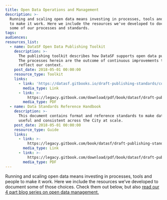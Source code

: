 ```yaml
---
title: Open Data Operations and Management
description: >-
  Running and scaling open data means investing in processes, tools and people
  to make it work. Here we include the resources we've developed to document
  some of our processes and standards.
tags:
audiences:
resources_list:
  - name: DataSF Open Data Publishing Toolkit
    description: >-
      The publishing toolkit describes how DataSF supports open data publishing.
      The processes herein are the outcome of continuous improvements that
      reflect our context.
    post_date: 2018-05-01 00:00:00
    resource_type: Toolkit
    links:
      - link: 'https://datasf.gitbooks.io/draft-publishing-standards/content/'
        media_type: Link
      - link: >-
          https://legacy.gitbook.com/download/pdf/book/datasf/draft-publishing-standards
        media_type: PDF
  - name: Data Standards Reference Handbook
    description: >-
      This document contains format and reference standards to make data more
      useful and consistent across the City at scale.
    post_date: 2018-05-01 00:00:00
    resource_type: Guide
    links:
      - link: >-
          https://legacy.gitbook.com/book/datasf/draft-publishing-standards/details
        media_type: Link
      - link: >-
          https://legacy.gitbook.com/download/pdf/book/datasf/draft-publishing-standards
        media_type: PDF
---
```


Running and scaling open data means investing in processes, tools and people to make it work. Here we include the resources we’ve developed to document some of those choices. Check them out below, but also [read our 4 part blog series on open data management.](/blog/part-1-datasfs-operating-manual-for-open-data/)